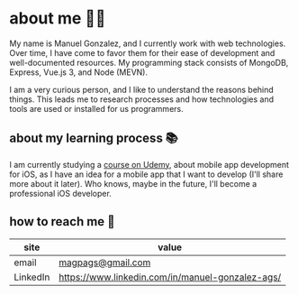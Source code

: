 # about me 👨‍💻

My name is Manuel Gonzalez, and I currently work with web technologies. Over time, I have come to favor them for their ease of development and well-documented resources. My programming stack consists of MongoDB, Express, Vue.js 3, and Node (MEVN).

I am a very curious person, and I like to understand the reasons behind things. This leads me to research processes and how technologies and tools are used or installed for us programmers.


## about my learning process  📚

 I am currently studying a [course on Udemy](https://www.udemy.com/course/ios-15-app-development-with-swiftui-3-and-swift-5/), about mobile app development for iOS, as I have an idea for a mobile app that I want to develop (I'll share more about it later). Who knows, maybe in the future, I'll become a professional iOS developer.

## how to reach me 💬
| site | value |
|--|--|
| email | magpags@gmail.com |
|LinkedIn|https://www.linkedin.com/in/manuel-gonzalez-ags/|

